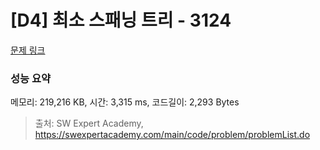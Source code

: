 # [D4] 최소 스패닝 트리 - 3124 

[문제 링크](https://swexpertacademy.com/main/code/problem/problemDetail.do?contestProbId=AV_mSnmKUckDFAWb) 

### 성능 요약

메모리: 219,216 KB, 시간: 3,315 ms, 코드길이: 2,293 Bytes



> 출처: SW Expert Academy, https://swexpertacademy.com/main/code/problem/problemList.do